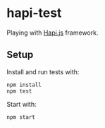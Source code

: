 # hapi-test

Playing with [Hapi.js](http://hapijs.com/) framework.

## Setup

Install and run tests with:

```
npm install
npm test
```

Start with:

```
npm start
```
